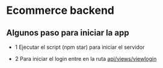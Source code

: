 # Ecommerce backend
## Algunos paso para iniciar la app

- 1 Ejecutar el script (npm star) para iniciar el servidor

- 2 Para iniciar el login entre en la ruta [api/views/viewlogin](http://localhost:8080/api/views/viewlogin)